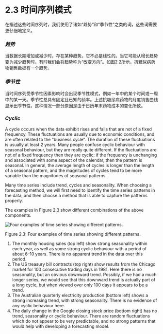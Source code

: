 # 2.3 时间序列模式

在描述这些时间序列时，我们使用了诸如“趋势”和“季节性”之类的词，这些词需要更仔细地定义。

### *趋势*
当数据长期增加或减少时，存在某种趋势。它不必是线性的。当它可能从增长趋势变为减少趋势时，有时我们会将趋势称为“改变方向”。如图2.2所示，抗糖尿病药物销售数据有一个趋势。

### *季节性*
当时间序列受季节性因素影响时会出现季节性模式，例如一年中的某个时间或一周中的某一天。季节性总具有固定且已知的频率。上述抗糖尿病药物的月度销售曲线显示出季节性，这种情况一部分原因是由于日历年末药物成本的变化所致。

### *Cyclic*
A cycle occurs when the data exhibit rises and falls that are not of a fixed frequency. These fluctuations are usually due to economic conditions, and are often related to the “business cycle”. The duration of these fluctuations is usually at least 2 years.
Many people confuse cyclic behaviour with seasonal behaviour, but they are really quite different. If the fluctuations are not of a fixed frequency then they are cyclic; if the frequency is unchanging and associated with some aspect of the calendar, then the pattern is seasonal. In general, the average length of cycles is longer than the length of a seasonal pattern, and the magnitudes of cycles tend to be more variable than the magnitudes of seasonal patterns.

Many time series include trend, cycles and seasonality. When choosing a forecasting method, we will first need to identify the time series patterns in the data, and then choose a method that is able to capture the patterns properly.

The examples in Figure 2.3 show different combinations of the above components.

![Four examples of time series showing different patterns.](https://otexts.com/fpp2/fpp_files/figure-html/fourexamples-1.png)

Figure 2.3: Four examples of time series showing different patterns.

1. The monthly housing sales (top left) show strong seasonality within each year, as well as some strong cyclic behaviour with a period of about 6–10 years. There is no apparent trend in the data over this period.
1. The US treasury bill contracts (top right) show results from the Chicago market for 100 consecutive trading days in 1981. Here there is no seasonality, but an obvious downward trend. Possibly, if we had a much longer series, we would see that this downward trend is actually part of a long cycle, but when viewed over only 100 days it appears to be a trend.
1. The Australian quarterly electricity production (bottom left) shows a strong increasing trend, with strong seasonality. There is no evidence of any cyclic behaviour here.
1. The daily change in the Google closing stock price (bottom right) has no trend, seasonality or cyclic behaviour. There are random fluctuations which do not appear to be very predictable, and no strong patterns that would help with developing a forecasting model.
